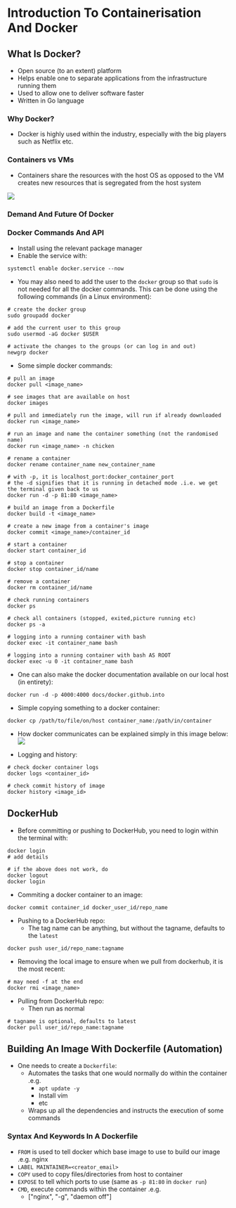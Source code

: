 # Introduction To Containerisation And Docker

## What Is Docker?

* Open source (to an extent) platform
* Helps enable one to separate applications from the infrastructure running them
* Used to allow one to deliver software faster
* Written in Go language

### Why Docker?

* Docker is highly used within the industry, especially with the big players such as Netflix etc.

### Containers vs VMs

* Containers share the resources with the host OS as opposed to the VM creates new resources that is segregated from the host system

![](https://www.sdxcentral.com/wp-content/uploads/2019/05/ContainersvsVMs_Image.jpg)

### Demand And Future Of Docker

### Docker Commands And API

* Install using the relevant package manager
* Enable the service with:
```
systemctl enable docker.service --now
```

* You may also need to add the user to the `docker` group so that `sudo` is not needed for all the docker commands. This can be done using the following commands (in a Linux environment):
```
# create the docker group
sudo groupadd docker

# add the current user to this group
sudo usermod -aG docker $USER

# activate the changes to the groups (or can log in and out)
newgrp docker
```

* Some simple docker commands:
```
# pull an image
docker pull <image_name>

# see images that are available on host
docker images

# pull and immediately run the image, will run if already downloaded
docker run <image_name>

# run an image and name the container something (not the randomised name)
docker run <image_name> -n chicken

# rename a container
docker rename container_name new_container_name

# with -p, it is localhost_port:docker_container_port
# the -d signifies that it is running in detached mode .i.e. we get the terminal given back to us
docker run -d -p 81:80 <image_name>

# build an image from a Dockerfile
docker build -t <image_name>

# create a new image from a container's image
docker commit <image_name>/container_id

# start a container
docker start container_id

# stop a container
docker stop container_id/name

# remove a container
docker rm container_id/name

# check running containers
docker ps

# check all containers (stopped, exited,picture running etc)
docker ps -a

# logging into a running container with bash
docker exec -it container_name bash

# logging into a running container with bash AS ROOT
docker exec -u 0 -it container_name bash
```

* One can also make the docker documentation available on our local host (in entirety):
```
docker run -d -p 4000:4000 docs/docker.github.into
```
* Simple copying something to a docker container:
```
docker cp /path/to/file/on/host container_name:/path/in/container
```
* How docker communicates can be explained simply in this image below:
![](https://docs.docker.com/engine/images/architecture.svg)

* Logging and history:
```
# check docker container logs
docker logs <container_id>

# check commit history of image
docker history <image_id>
```

## DockerHub

* Before committing or pushing to DockerHub, you need to login within the terminal with:
```
docker login
# add details

# if the above does not work, do
docker logout
docker login
```

* Commiting a docker container to an image:
```
docker commit container_id docker_user_id/repo_name
```

* Pushing to a DockerHub repo:
	* The tag name can be anything, but without the tagname, defaults to the `latest`
```
docker push user_id/repo_name:tagname
```

* Removing the local image to ensure when we pull from dockerhub, it is the most recent:
```
# may need -f at the end
docker rmi <image_name>
```

* Pulling from DockerHub repo:
	* Then run as normal
```
# tagname is optional, defaults to latest
docker pull user_id/repo_name:tagname
```

## Building An Image With Dockerfile (Automation)

* One needs to create a `Dockerfile`:
	* Automates the tasks that one would normally do within the container .e.g.
		- `apt update -y`
		- Install vim
		- etc
	* Wraps up all the dependencies and instructs the execution of some commands

### Syntax And Keywords In A Dockerfile

* `FROM` is used to tell docker which base image to use to build our image .e.g. nginx
* `LABEL MAINTAINER=<creator_email>`
* `COPY` used to copy files/directories from host to container
* `EXPOSE` to tell which ports to use (same as `-p 81:80` in `docker run`)
* `CMD`, execute commands within the container .e.g.
	- ["nginx", "-g", "daemon off"]
